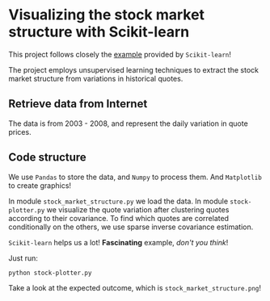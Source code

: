 # Visualizing the stock market structure with Scikit-learn

This project follows closely the [example](https://scikit-learn.org/stable/auto_examples/applications/plot_stock_market.html#sphx-glr-auto-examples-applications-plot-stock-market-py) provided by `Scikit-learn`!

The project employs unsupervised learning techniques to extract the stock market structure from variations in historical quotes.

## Retrieve data from Internet

The data is from 2003 - 2008, and represent the daily variation in quote prices.

## Code structure

We use `Pandas` to store the data, and `Numpy` to process them. And `Matplotlib` to create graphics!

In module `stock_market_structure.py` we load the data.
In module `stock-plotter.py` we visualize the quote variation after clustering quotes according to their covariance.
To find which quotes are correlated conditionally on the others, we use sparse inverse covariance estimation.

`Scikit-learn` helps us a lot!
**Fascinating** example, _don't you think_!

Just run:
~~~
python stock-plotter.py
~~~

Take a look at the expected outcome, which is `stock_market_structure.png`!
